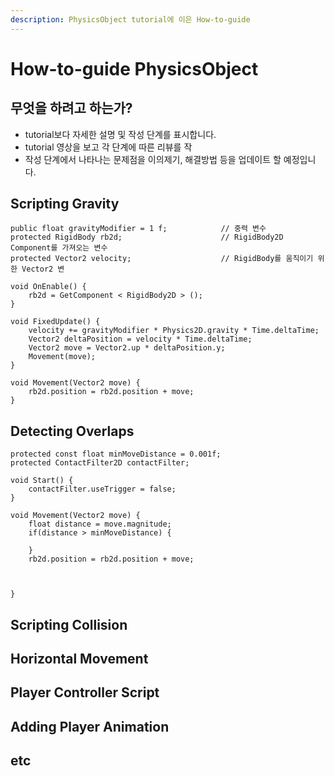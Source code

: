 ```yaml
---
description: PhysicsObject tutorial에 이은 How-to-guide
---
```


# How-to-guide PhysicsObject

## 무엇을 하려고 하는가?

* tutorial보다 자세한 설명 및 작성 단계를 표시합니다.
* tutorial 영상을 보고 각 단계에 따른 리뷰를 작
* 작성 단계에서 나타나는 문제점을 이의제기, 해결방법 등을 업데이트 할 예정입니다.

## Scripting Gravity

```text
public float gravityModifier = 1 f;            // 중력 변수
protected RigidBody rb2d;                      // RigidBody2D Component를 가져오는 변수
protected Vector2 velocity;                    // RigidBody를 움직이기 위한 Vector2 변

void OnEnable() {
    rb2d = GetComponent < RigidBody2D > ();    
}

void FixedUpdate() {
    velocity += gravityModifier * Physics2D.gravity * Time.deltaTime;
    Vector2 deltaPosition = velocity * Time.deltaTime;
    Vector2 move = Vector2.up * deltaPosition.y;
    Movement(move);
}

void Movement(Vector2 move) {
    rb2d.position = rb2d.position + move;
}
```



## Detecting Overlaps

```text
protected const float minMoveDistance = 0.001f;
protected ContactFilter2D contactFilter;

void Start() {
    contactFilter.useTrigger = false;
}

void Movement(Vector2 move) {
    float distance = move.magnitude;
    if(distance > minMoveDistance) {
    
    }
    rb2d.position = rb2d.position + move;
    
    
    
}
```



## Scripting Collision



## Horizontal Movement



## Player Controller Script



## Adding Player Animation





## etc











#### 





